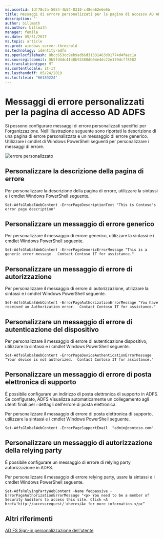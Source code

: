 ```yaml
---
ms.assetid: 1df78c2a-5054-4b54-8310-c48ea62e6e0b
title: Messaggi di errore personalizzati per la pagina di accesso AD ADFS
description: ''
author: billmath
ms.author: billmath
manager: femila
ms.date: 05/31/2017
ms.topic: article
ms.prod: windows-server-threshold
ms.technology: identity-adfs
ms.openlocfilehash: 8bcc653cc9eb9adb6d31331463d01774d4faec1a
ms.sourcegitcommit: 0b5fd4dc4148b92480db04e4dc22e139dcff8582
ms.translationtype: MT
ms.contentlocale: it-IT
ms.lasthandoff: 05/24/2019
ms.locfileid: "66189224"
---
```

# <a name="custom-error-messages-for-ad-fs-sign-in-page"></a>Messaggi di errore personalizzati per la pagina di accesso AD ADFS  


Si possono configurare messaggi di errore personalizzati specifici per l'organizzazione. Nell'illustrazione seguente sono riportati la descrizione di una pagina di errore personalizzata e un messaggio di errore generico. Utilizzare i cmdlet di Windows PowerShell seguenti per personalizzare i messaggi di errore.  
  
![errore personalizzato](media/AD-FS-user-sign-in-customization/ADFS_Blue_Custom3.png)  
  
## <a name="customize-the-error-page-description"></a>Personalizzare la descrizione della pagina di errore  
Per personalizzare la descrizione della pagina di errore, utilizzare la sintassi e i cmdlet Windows PowerShell seguente.  
  

`Set-AdfsGlobalWebContent -ErrorPageDescriptionText "This is Contoso's error page description" ` 

  
## <a name="customize-a-generic-error-message"></a>Personalizzare un messaggio di errore generico  
Per personalizzare il messaggio di errore generico, utilizzare la sintassi e i cmdlet Windows PowerShell seguente.  
  
 
`Set-AdfsGlobalWebContent -ErrorPageGenericErrorMessage "This is a generic error message.  Contact Contoso IT for assistance." ` 

  
## <a name="customize-an-authorization-error-message"></a>Personalizzare un messaggio di errore di autorizzazione  
Per personalizzare il messaggio di errore di autorizzazione, utilizzare la sintassi e i cmdlet Windows PowerShell seguente.  
  

    Set-AdfsGlobalWebContent -ErrorPageAuthorizationErrorMessage "You have received an Authorization error.  Contact Contoso IT for assistance."  

  
## <a name="customize-a-device-authentication-error-message"></a>Personalizzare un messaggio di errore di autenticazione del dispositivo  
Per personalizzare il messaggio di errore di autenticazione dispositivo, utilizzare la sintassi e i cmdlet Windows PowerShell seguente.  
  
 
`Set-AdfsGlobalWebContent -ErrorPageDeviceAuthenticationErrorMessage "Your device is not authorized.  Contact Contoso IT for assistance."`  
 
  
## <a name="customize-a-support-email-error-message"></a>Personalizzare un messaggio di errore di posta elettronica di supporto  
È possibile configurare un indirizzo di posta elettronica di supporto in ADFS. Se configurato, ADFS Visualizza automaticamente un collegamento agli utenti finali per i dettagli dell'errore di posta elettronica.  
  
Per personalizzare il messaggio di errore di posta elettronica di supporto, utilizzare la sintassi e i cmdlet Windows PowerShell seguente.  
  

    Set-AdfsGlobalWebContent -ErrorPageSupportEmail  "admin@contoso.com"  

  
## <a name="customize-a-relying-party-authorization-message"></a>Personalizzare un messaggio di autorizzazione della relying party  
È possibile configurare un messaggio di errore di relying party autorizzazione in ADFS.  
  
Per personalizzare il messaggio di errore relying party, usare la sintassi e i cmdlet Windows PowerShell seguente.  

    Set-AdfsRelyingPartyWebContent -Name fedpassive -ErrorPageAuthorizationErrorMessage "<p> You need to be a member of Security Auditors to access this site. Click <A href='http://accessrequest/'>here</A> for more information.</p>“  


## <a name="additional-references"></a>Altri riferimenti 
[AD FS Sign-in personalizzazione dell'utente](AD-FS-user-sign-in-customization.md)    
